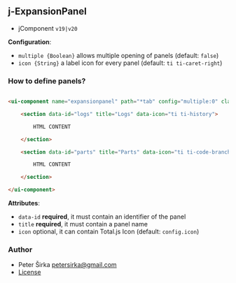 ## j-ExpansionPanel

- jComponent `v19|v20`

__Configuration__:

- `multiple {Boolean}` allows multiple opening of panels (default: `false`)
- `icon {String}` a label icon for every panel (default: `ti ti-caret-right`)

### How to define panels?

```html

<ui-component name="expansionpanel" path="*tab" config="multiple:0" class="invisible">

	<section data-id="logs" title="Logs" data-icon="ti ti-history">

		HTML CONTENT

	</section>

	<section data-id="parts" title="Parts" data-icon="ti ti-code-branch">

		HTML CONTENT

	</section>

</ui-component>
````

__Attributes__:

- `data-id` __required__, it must contain an identifier of the panel
- `title` __required__, it must contain a panel name
- `icon` optional, it can contain Total.js Icon (default: `config.icon`)

### Author

- Peter Širka <petersirka@gmail.com>
- [License](https://www.totaljs.com/license/)